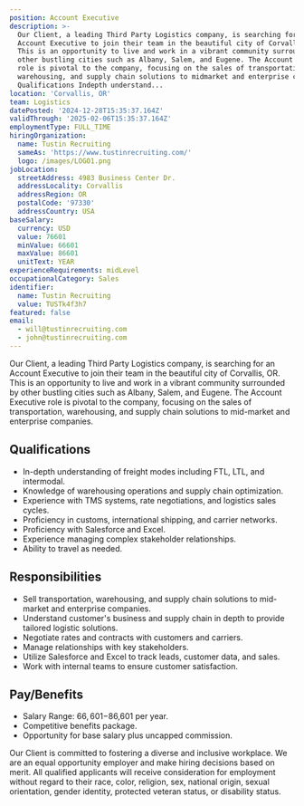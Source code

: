```yaml
---
position: Account Executive
description: >-
  Our Client, a leading Third Party Logistics company, is searching for an
  Account Executive to join their team in the beautiful city of Corvallis, OR.
  This is an opportunity to live and work in a vibrant community surrounded by
  other bustling cities such as Albany, Salem, and Eugene. The Account Executive
  role is pivotal to the company, focusing on the sales of transportation,
  warehousing, and supply chain solutions to midmarket and enterprise companies.
  Qualifications Indepth understand...
location: 'Corvallis, OR'
team: Logistics
datePosted: '2024-12-28T15:35:37.164Z'
validThrough: '2025-02-06T15:35:37.164Z'
employmentType: FULL_TIME
hiringOrganization:
  name: Tustin Recruiting
  sameAs: 'https://www.tustinrecruiting.com/'
  logo: /images/LOGO1.png
jobLocation:
  streetAddress: 4983 Business Center Dr.
  addressLocality: Corvallis
  addressRegion: OR
  postalCode: '97330'
  addressCountry: USA
baseSalary:
  currency: USD
  value: 76601
  minValue: 66601
  maxValue: 86601
  unitText: YEAR
experienceRequirements: midLevel
occupationalCategory: Sales
identifier:
  name: Tustin Recruiting
  value: TUSTk4f3h7
featured: false
email:
  - will@tustinrecruiting.com
  - john@tustinrecruiting.com
---
```




Our Client, a leading Third Party Logistics company, is searching for an Account Executive to join their team in the beautiful city of Corvallis, OR. This is an opportunity to live and work in a vibrant community surrounded by other bustling cities such as Albany, Salem, and Eugene. The Account Executive role is pivotal to the company, focusing on the sales of transportation, warehousing, and supply chain solutions to mid-market and enterprise companies. 

## Qualifications
* In-depth understanding of freight modes including FTL, LTL, and intermodal.
* Knowledge of warehousing operations and supply chain optimization.
* Experience with TMS systems, rate negotiations, and logistics sales cycles.
* Proficiency in customs, international shipping, and carrier networks.
* Proficiency with Salesforce and Excel.
* Experience managing complex stakeholder relationships.
* Ability to travel as needed.

## Responsibilities
* Sell transportation, warehousing, and supply chain solutions to mid-market and enterprise companies.
* Understand customer's business and supply chain in depth to provide tailored logistic solutions.
* Negotiate rates and contracts with customers and carriers.
* Manage relationships with key stakeholders.
* Utilize Salesforce and Excel to track leads, customer data, and sales.
* Work with internal teams to ensure customer satisfaction.

## Pay/Benefits
* Salary Range: $66,601-$86,601 per year.
* Competitive benefits package.
* Opportunity for base salary plus uncapped commission.

Our Client is committed to fostering a diverse and inclusive workplace. We are an equal opportunity employer and make hiring decisions based on merit. All qualified applicants will receive consideration for employment without regard to their race, color, religion, sex, national origin, sexual orientation, gender identity, protected veteran status, or disability status.
